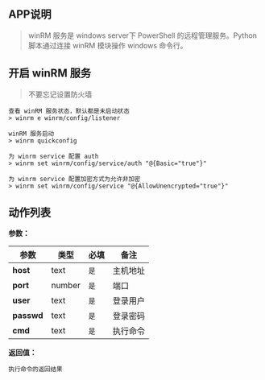 ## APP说明

> winRM 服务是 windows server下 PowerShell 的远程管理服务。Python 脚本通过连接 winRM 模块操作 windows 命令行。

## 开启 winRM 服务

> 不要忘记设置防火墙

```
查看 winRM 服务状态，默认都是未启动状态
> winrm e winrm/config/listener

winRM 服务启动
> winrm quickconfig

为 winrm service 配置 auth
> winrm set winrm/config/service/auth "@{Basic="true"}"

为 winrm service 配置加密方式为允许非加密
> winrm set winrm/config/service "@{AllowUnencrypted="true"}"
```

## 动作列表

**参数：**

|  参数   | 类型  |  必填   |  备注  |
|  ----  | ----  |  ----  |  ----  |
| **host**  | text | `是` | 主机地址 |
| **port**  | number | `是` | 端口 |
| **user**  | text | `是` | 登录用户 |
| **passwd**  | text | `是` | 登录密码 |
| **cmd**  | text | `是` | 执行命令 |

**返回值：**

```
执行命令的返回结果
```